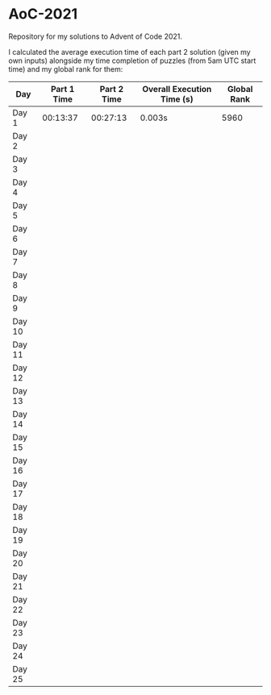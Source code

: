 # AoC-2021

Repository for my solutions to Advent of Code 2021. 

I calculated the average execution time of each part 2 solution (given my own inputs) alongside my time completion of puzzles (from 5am UTC start time) and my global rank for them:

Day | Part 1 Time | Part 2 Time | Overall Execution Time (s) | Global Rank
--- | ----------- | ----------- | -------------------------- | -----------
Day 1 | 00:13:37 | 00:27:13 | 0.003s | 5960
Day 2 |  |  |  | 
Day 3 |  |  |  | 
Day 4 |  |  |  | 
Day 5 |  |  |  | 
Day 6 |  |  |  | 
Day 7 |  |  |  | 
Day 8 |  |  |  | 
Day 9 |  |  |  | 
Day 10 |  |  |  | 
Day 11 |  |  |  | 
Day 12 |  |  |  | 
Day 13 |  |  |  | 
Day 14 |  |  |  | 
Day 15 |  |  |  | 
Day 16 |  |  |  | 
Day 17 |  |  |  | 
Day 18 |  |  |  | 
Day 19 |  |  |  | 
Day 20 |  |  |  | 
Day 21 |  |  |  | 
Day 22 |  |  |  | 
Day 23 |  |  |  | 
Day 24 |  |  |  | 
Day 25 |  |  |  | 
